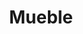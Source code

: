 ---
layout: ../../../layouts/ProductLayout.astro
title: 'Mueble'
description: 'Fabricación de mueble.'
slug: '/productos/muebles/azul-rey'
pubDate: 2022-07-03
image:
    url: '/images/png/muebles/azul-rey.png'
    alt: 'The Astro logo on a dark background with a pink glow.'
    metaurl: '/images/png/muebles/azul-rey.png'
tags: ["astro", "blogging", "learning in public"]
---